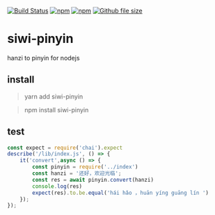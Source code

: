[![Build Status](https://www.travis-ci.org/siwilizhao/siwi-pinyin.svg?branch=master)](https://www.travis-ci.org/siwilizhao/siwi-pinyin)
[![npm](https://img.shields.io/npm/v/siwi-pinyin.svg)](https://www.npmjs.com/package/siwi-pinyin)
[![npm](https://img.shields.io/npm/dt/siwi-pinyin.svg)](https://www.npmjs.com/package/siwi-pinyin)
[![Github file size](https://img.shields.io/github/size/siwilizhao/siwi-pinyin/lib/index.js.svg)](https://github.com/siwilizhao/siwi-pinyin/lib/index.js)
# siwi-pinyin

hanzi to pinyin for nodejs 

## install

> yarn add siwi-pinyin

> npm install siwi-pinyin

## test

```js
const expect = require('chai').expect
describe('/lib/index.js', () => {
    it('convert',async () => {
        const pinyin = require('../index')
        const hanzi = '还好，欢迎光临';
        const res = await pinyin.convert(hanzi)
        console.log(res)
        expect(res).to.be.equal('hái hǎo ，huān yíng guāng lín ')
    });
});
```